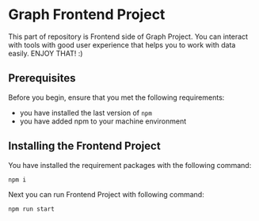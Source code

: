 # Graph Frontend Project

This part of repository is Frontend side of Graph Project. You can interact with tools with good user experience that helps you to work with data easily. ENJOY THAT! :)

## Prerequisites

Before you begin, ensure that you met the following requirements:

-   you have installed the last version of `npm`
-   you have added npm to your machine environment

## Installing the Frontend Project

You have installed the requirement packages with the following command:

`npm i`

Next you can run Frontend Project with following command: 

`npm run start`